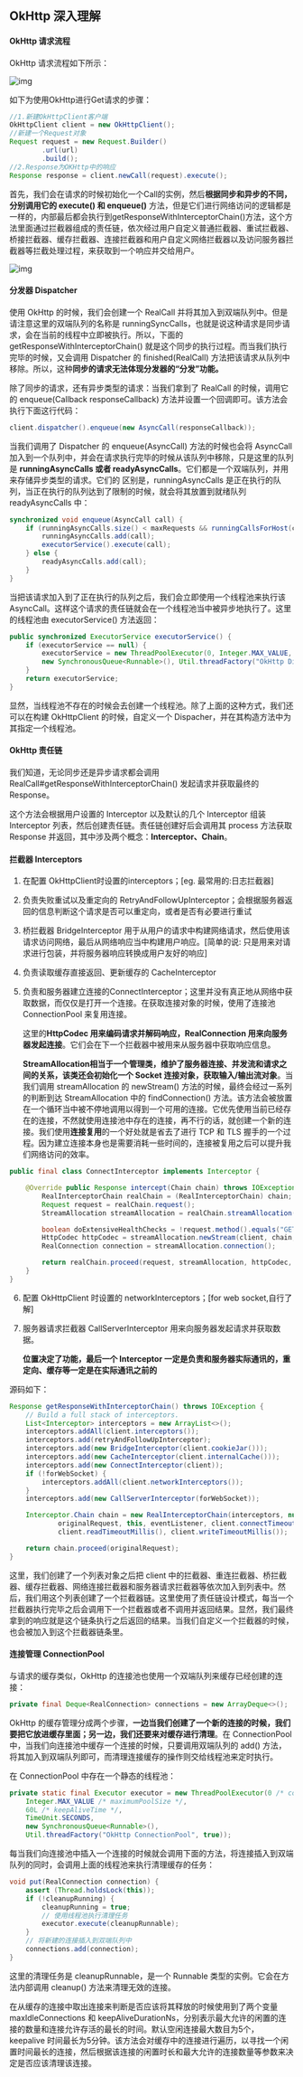 ## OkHttp 深入理解

#### OkHttp 请求流程

OkHttp 请求流程如下所示：

![img](assets/android-okhttp/okhttp.png)

如下为使用OkHttp进行Get请求的步骤：

```java
//1.新建OkHttpClient客户端
OkHttpClient client = new OkHttpClient();
//新建一个Request对象
Request request = new Request.Builder()
        .url(url)
        .build();
//2.Response为OKHttp中的响应
Response response = client.newCall(request).execute();
```

首先，我们会在请求的时候初始化一个Call的实例，然后**根据同步和异步的不同，分别调用它的 execute() 和 enqueue()** 方法，但是它们进行网络访问的逻辑都是一样的，内部最后都会执行到getResponseWithInterceptorChain()方法，这个方法里面通过拦截器组成的责任链，依次经过用户自定义普通拦截器、重试拦截器、桥接拦截器、缓存拦截器、连接拦截器和用户自定义网络拦截器以及访问服务器拦截器等拦截处理过程，来获取到一个响应并交给用户。

![img](assets/android-okhttp/realcall.png)

#### 分发器 Dispatcher

使用 OkHttp 的时候，我们会创建一个 RealCall 并将其加入到双端队列中。但是请注意这里的双端队列的名称是 runningSyncCalls，也就是说这种请求是同步请求，会在当前的线程中立即被执行。所以，下面的 getResponseWithInterceptorChain() 就是这个同步的执行过程。而当我们执行完毕的时候，又会调用 Dispatcher 的 finished(RealCall) 方法把该请求从队列中移除。所以，这种**同步的请求无法体现分发器的“分发”功能。**

除了同步的请求，还有异步类型的请求：当我们拿到了 RealCall 的时候，调用它的 enqueue(Callback responseCallback) 方法并设置一个回调即可。该方法会执行下面这行代码：

```java
client.dispatcher().enqueue(new AsyncCall(responseCallback));
```

当我们调用了 Dispatcher 的 enqueue(AsyncCall) 方法的时候也会将 AsyncCall 加入到一个队列中，并会在请求执行完毕的时候从该队列中移除，只是这里的队列是 **runningAsyncCalls 或者 readyAsyncCalls**。它们都是一个双端队列，并用来存储异步类型的请求。它们的
区别是，runningAsyncCalls 是正在执行的队列，当正在执行的队列达到了限制的时候，就会将其放置到就绪队列 readyAsyncCalls 中：

```java
synchronized void enqueue(AsyncCall call) {
    if (runningAsyncCalls.size() < maxRequests && runningCallsForHost(call) < maxRequestsPerHost) {
        runningAsyncCalls.add(call);
        executorService().execute(call);
    } else {
        readyAsyncCalls.add(call);
    }
}
```

当把该请求加入到了正在执行的队列之后，我们会立即使用一个线程池来执行该 AsyncCall。这样这个请求的责任链就会在一个线程池当中被异步地执行了。这里的线程池由 executorService() 方法返回：

```java
public synchronized ExecutorService executorService() {
    if (executorService == null) {
        executorService = new ThreadPoolExecutor(0, Integer.MAX_VALUE, 60, TimeUnit.SECONDS,
        new SynchronousQueue<Runnable>(), Util.threadFactory("OkHttp Dispatcher", false));
    }
    return executorService;
}
```

显然，当线程池不存在的时候会去创建一个线程池。除了上面的这种方式，我们还可以在构建 OkHttpClient 的时候，自定义一个 Dispacher，并在其构造方法中为其指定一个线程池。

#### OkHttp 责任链

我们知道，无论同步还是异步请求都会调用 RealCall#getResponseWithInterceptorChain() 发起请求并获取最终的 Response。

这个方法会根据用户设置的 Interceptor 以及默认的几个 Interceptor 组装 Interceptor 列表，然后创建责任链。责任链创建好后会调用其 process 方法获取 Response 并返回，其中涉及两个概念：**Interceptor、Chain**。

#### 拦截器 Interceptors

1. 在配置 OkHttpClient时设置的interceptors；[eg. 最常用的:日志拦截器]

2. 负责失败重试以及重定向的 RetryAndFollowUpInterceptor；会根据服务器返回的信息判断这个请求是否可以重定向，或者是否有必要进行重试

3. 桥拦截器 BridgeInterceptor 用于从用户的请求中构建网络请求，然后使用该请求访问网络，最后从网络响应当中构建用户响应。[简单的说: 只是用来对请求进行包装，并将服务器响应转换成用户友好的响应]

4. 负责读取缓存直接返回、更新缓存的 CacheInterceptor

5. 负责和服务器建立连接的ConnectInterceptor；这里并没有真正地从网络中获取数据，而仅仅是打开一个连接。在获取连接对象的时候，使用了连接池 ConnectionPool 来复用连接。

   这里的**HttpCodec 用来编码请求并解码响应，RealConnection 用来向服务器发起连接**。它们会在下一个拦截器中被用来从服务器中获取响应信息。

   **StreamAllocation相当于一个管理类，维护了服务器连接、并发流和请求之间的关系，该类还会初始化一个 Socket 连接对象，获取输入/输出流对象**。当我们调用 streamAllocation 的 newStream() 方法的时候，最终会经过一系列的判断到达 StreamAllocation 中的 findConnection() 方法。该方法会被放置在一个循环当中被不停地调用以得到一个可用的连接。它优先使用当前已经存在的连接，不然就使用连接池中存在的连接，再不行的话，就创建一个新的连接。我们使用**连接复用**的一个好处就是省去了进行 TCP 和 TLS 握手的一个过程。因为建立连接本身也是需要消耗一些时间的，连接被复用之后可以提升我们网络访问的效率。

```java
public final class ConnectInterceptor implements Interceptor {

    @Override public Response intercept(Chain chain) throws IOException {
        RealInterceptorChain realChain = (RealInterceptorChain) chain;
        Request request = realChain.request();
        StreamAllocation streamAllocation = realChain.streamAllocation();

        boolean doExtensiveHealthChecks = !request.method().equals("GET");
        HttpCodec httpCodec = streamAllocation.newStream(client, chain, doExtensiveHealthChecks);
        RealConnection connection = streamAllocation.connection();

        return realChain.proceed(request, streamAllocation, httpCodec, connection);
    }
}
```

6. 配置 OkHttpClient 时设置的 networkInterceptors；[for web socket,自行了解]

7. 服务器请求拦截器 CallServerInterceptor 用来向服务器发起请求并获取数据。

   **位置决定了功能，最后一个 Interceptor 一定是负责和服务器实际通讯的，重定向、缓存等一定是在实际通讯之前的**

源码如下：

```java
Response getResponseWithInterceptorChain() throws IOException {
    // Build a full stack of interceptors.
    List<Interceptor> interceptors = new ArrayList<>();
    interceptors.addAll(client.interceptors());
    interceptors.add(retryAndFollowUpInterceptor);
    interceptors.add(new BridgeInterceptor(client.cookieJar()));
    interceptors.add(new CacheInterceptor(client.internalCache()));
    interceptors.add(new ConnectInterceptor(client));
    if (!forWebSocket) {
        interceptors.addAll(client.networkInterceptors());
    }
    interceptors.add(new CallServerInterceptor(forWebSocket));

    Interceptor.Chain chain = new RealInterceptorChain(interceptors, null, null, null, 0,
            originalRequest, this, eventListener, client.connectTimeoutMillis(),
            client.readTimeoutMillis(), client.writeTimeoutMillis());

    return chain.proceed(originalRequest);
}

```

这里，我们创建了一个列表对象之后把 client 中的拦截器、重连拦截器、桥拦截器、缓存拦截器、网络连接拦截器和服务器请求拦截器等依次加入到列表中。然后，我们用这个列表创建了一个拦截器链。这里使用了责任链设计模式，每当一个拦截器执行完毕之后会调用下一个拦截器或者不调用并返回结果。显然，我们最终拿到的响应就是这个链条执行之后返回的结果。当我们自定义一个拦截器的时候，也会被加入到这个拦截器链条里。

#### 连接管理 ConnectionPool

与请求的缓存类似，OkHttp 的连接池也使用一个双端队列来缓存已经创建的连接：

```java
private final Deque<RealConnection> connections = new ArrayDeque<>();
```

OkHttp 的缓存管理分成两个步骤，**一边当我们创建了一个新的连接的时候，我们要把它放进缓存里面；另一边，我们还要来对缓存进行清理**。在 ConnectionPool 中，当我们向连接池中缓存一个连接的时候，只要调用双端队列的 add() 方法，将其加入到双端队列即可，而清理连接缓存的操作则交给线程池来定时执行。

在 ConnectionPool 中存在一个静态的线程池：

```java
private static final Executor executor = new ThreadPoolExecutor(0 /* corePoolSize */,
    Integer.MAX_VALUE /* maximumPoolSize */, 
    60L /* keepAliveTime */,
    TimeUnit.SECONDS,
    new SynchronousQueue<Runnable>(), 
    Util.threadFactory("OkHttp ConnectionPool", true));

```

每当我们向连接池中插入一个连接的时候就会调用下面的方法，将连接插入到双端队列的同时，会调用上面的线程池来执行清理缓存的任务：

```java
void put(RealConnection connection) {
    assert (Thread.holdsLock(this));
    if (!cleanupRunning) {
        cleanupRunning = true;
        // 使用线程池执行清理任务
        executor.execute(cleanupRunnable);
    }
    // 将新建的连接插入到双端队列中
    connections.add(connection);
}
```

这里的清理任务是 cleanupRunnable，是一个 Runnable 类型的实例。它会在方法内部调用 cleanup() 方法来清理无效的连接。

在从缓存的连接中取出连接来判断是否应该将其释放的时候使用到了两个变量 maxIdleConnections 和 keepAliveDurationNs，分别表示最大允许的闲置的连接的数量和连接允许存活的最长的时间。默认空闲连接最大数目为5个，keepalive 时间最长为5分钟。该方法会对缓存中的连接进行遍历，以寻找一个闲置时间最长的连接，然后根据该连接的闲置时长和最大允许的连接数量等参数来决定是否应该清理该连接。
